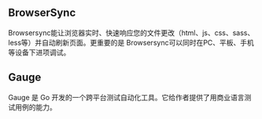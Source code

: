 ## BrowserSync
Browsersync能让浏览器实时、快速响应您的文件更改（html、js、css、sass、less等）并自动刷新页面。更重要的是 Browsersync可以同时在PC、平板、手机等设备下进项调试。

## Gauge 
Gauge 是 Go 开发的一个跨平台测试自动化工具。它给作者提供了用商业语言测试用例的能力。
